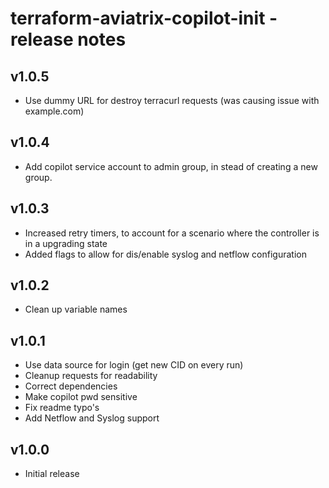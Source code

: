 # terraform-aviatrix-copilot-init - release notes

## v1.0.5
- Use dummy URL for destroy terracurl requests (was causing issue with example.com)

## v1.0.4
- Add copilot service account to admin group, in stead of creating a new group.

## v1.0.3
- Increased retry timers, to account for a scenario where the controller is in a upgrading state
- Added flags to allow for dis/enable syslog and netflow configuration

## v1.0.2
- Clean up variable names

## v1.0.1
- Use data source for login (get new CID on every run)
- Cleanup requests for readability
- Correct dependencies
- Make copilot pwd sensitive
- Fix readme typo's
- Add Netflow and Syslog support

## v1.0.0
- Initial release